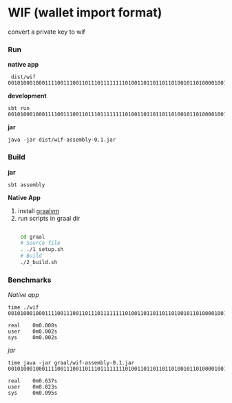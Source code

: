 # WIF (wallet import format)

convert a private key to wif

### Run

**native app**
     
     dist/wif 0010100010001111001110011011101111111101001101101101101001011010000100101101000101100010110010110001100010010111110010010000001000101000100010110011100110111011001101101101101001011010000100101101000101100010110010110001100010010111110010010000001000111101

**development**
    
    sbt run 0010100010001111001110011011101111111101001101101101101001011010000100101101000101100010110010110001100010010111110010010000001000101000100010110011100110111011001101101101101001011010000100101101000101100010110010110001100010010111110010010000001000111101

**jar**

    java -jar dist/wif-assembly-0.1.jar


### Build

**jar**

    sbt assembly

**Native App**

  1. install [graalvm](https://www.graalvm.org)
  1. run scripts in graal dir

```bash

    cd graal
    # Source file
    . ./1_setup.sh
    # Build
    ./2_build.sh
```


### Benchmarks


*Native app*

    time ./wif 0010100010001111001110011011101111111101001101101101101001011010000100101101000101100010110010110001100010010111110010010000001000101000100010110011100110111011001101101101101001011010000100101101000101100010110010110001100010010111110010010000001000111101
    
    real    0m0.008s
    user    0m0.002s
    sys     0m0.002s

*jar*

    time java -jar graal/wif-assembly-0.1.jar 0010100010001111001110011011101111111101001101101101101001011010000100101101000101100010110010110001100010010111110010010000001000101000100010110011100110111011001101101101101001011010000100101101000101100010110010110001100010010111110010010000001000111101
    
    real    0m0.637s
    user    0m0.823s
    sys     0m0.095s

